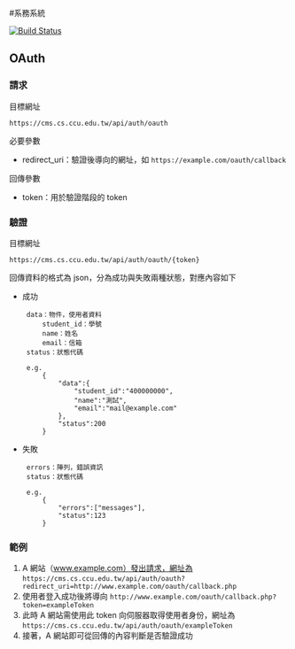 #系務系統

[![Build Status](https://travis-ci.org/AbsolutePowerEvolution/VersatilitySystem.svg?branch=master)](https://travis-ci.org/AbsolutePowerEvolution/VersatilitySystem)


## OAuth


### 請求

目標網址

    https://cms.cs.ccu.edu.tw/api/auth/oauth

必要參數

 - redirect_uri：驗證後導向的網址，如 `https://example.com/oauth/callback`

回傳參數

 - token：用於驗證階段的 token


### 驗證

目標網址

	https://cms.cs.ccu.edu.tw/api/auth/oauth/{token}

回傳資料的格式為 json，分為成功與失敗兩種狀態，對應內容如下

 - 成功

		data：物件，使用者資料
			student_id：學號
			name：姓名
			email：信箱
		status：狀態代碼
		
		e.g. 
			{
				"data":{
					"student_id":"400000000",
					"name":"測試",
					"email":"mail@example.com"
				},
				"status":200
			}


 - 失敗

		errors：陣列，錯誤資訊
		status：狀態代碼
		
		e.g. 
			{
				"errors":["messages"],
				"status":123
			}

### 範例

 1. A 網站（www.example.com）發出請求，網址為  `https://cms.cs.ccu.edu.tw/api/auth/oauth?redirect_uri=http://www.example.com/oauth/callback.php`
 2. 使用者登入成功後將導向 `http://www.example.com/oauth/callback.php?token=exampleToken`
 3. 此時 A 網站需使用此 token 向伺服器取得使用者身份，網址為 `https://cms.cs.ccu.edu.tw/api/auth/oauth/exampleToken`
 4. 接著，A 網站即可從回傳的內容判斷是否驗證成功
